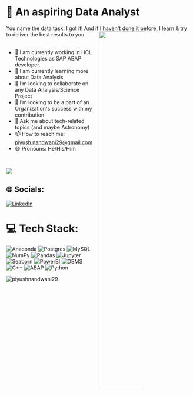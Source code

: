 <!--
**piyushnandwani29/piyushnandwani29** is a ✨ _special_ ✨ repository because its `README.md` (this file) appears on your GitHub profile.

Here are some ideas to get you started:

- 🔭 I’m currently working on ...
- 🌱 I’m currently learning ...
- 👯 I’m looking to collaborate on ...
- 🤔 I’m looking for help with ...
- 💬 Ask me about ...
![](https://github-readme-stats.vercel.app/api?username=piyushnandwani29&theme=radical&hide_border=false&include_all_commits=false&count_private=true)
- ⚡ Fun fact: ...
-->
# 💫 An aspiring Data Analyst 

You name the data task, I got it! And if I haven't done it before, I learn & try to deliver the best results to you 
<img src="https://github-readme-stats.vercel.app/api?username=piyushnandwani29&theme=radical&hide_border=false&include_all_commits=false&count_private=true" align='right' width="50%">  
<br>
- 🔭 I am currently working in HCL Technologies as SAP ABAP developer.
- 🌱 I am currently learning more about Data Analysis.
- 👯 I’m looking to collaborate on any Data Analysis/Science Project
- 🤝 I’m looking to be a part of an Organization's success with my contribution
- 💬 Ask me about tech-related topics (and maybe Astronomy)
- 📫 How to reach me: piyush.nandwani29@gmail.com
- 😄 Pronouns: He/His/Him
<br>

[![](https://visitcount.itsvg.in/api?id=piyushnandwani29&icon=0&color=0)](https://visitcount.itsvg.in)


## 🌐 Socials:
[![LinkedIn](https://img.shields.io/badge/LinkedIn-%230077B5.svg?logo=linkedin&logoColor=white)](https://linkedin.com/in/piyushnandwani29)

# 💻 Tech Stack: 
![Anaconda](https://img.shields.io/badge/Anaconda-%2344A833.svg?style=for-the-badge&logo=anaconda&logoColor=white) 
![Postgres](https://img.shields.io/badge/postgres-%23316192.svg?style=for-the-badge&logo=postgresql&logoColor=white) 
![MySQL](https://img.shields.io/badge/mysql-%2300f.svg?style=for-the-badge&logo=mysql&logoColor=white) 
![NumPy](https://img.shields.io/badge/numpy-%23013243.svg?style=for-the-badge&logo=numpy&logoColor=white) 
![Pandas](https://img.shields.io/badge/pandas-%23150458.svg?style=for-the-badge&logo=pandas&logoColor=white) 
![Jupyter](https://img.shields.io/badge/-jupyter-brightgreen?style=for-the-badge&logoColor=ffdd54)
![Seaborn](https://img.shields.io/badge/-seaborn-yellowgreen?style=for-the-badge&logoColor=ffdd54)
![PowerBI](https://img.shields.io/badge/-PowerBI-orange?style=for-the-badge&logoColor=ffdd54)
![DBMS](https://img.shields.io/badge/-DBMS-blue?style=for-the-badge&logoColor=ffdd54)
![C++](https://img.shields.io/badge/-C++-yellow?style=for-the-badge&logoColor=ffdd54)
![ABAP](https://img.shields.io/badge/-ABAP-red?style=for-the-badge&logoColor=ffdd54)
![Python](https://img.shields.io/badge/python-3670A0?style=for-the-badge&logo=python&logoColor=ffdd54) 

<p><img align="left" src="https://github-readme-stats.vercel.app/api/top-langs?username=piyushnandwani29&show_icons=true&locale=en&layout=compact" alt="piyushnandwani29" /></p>
